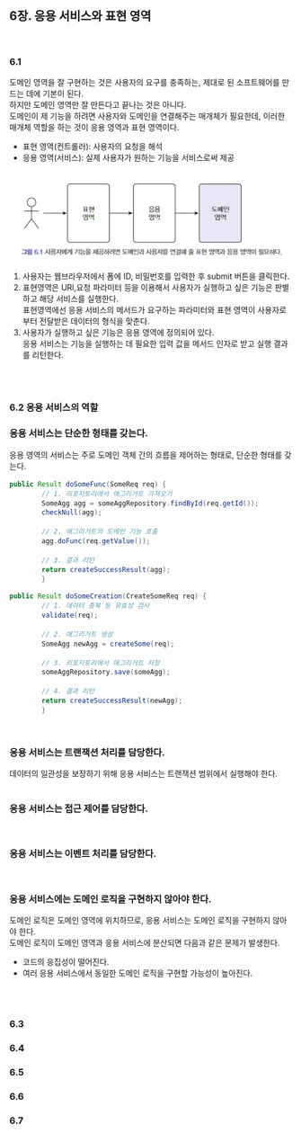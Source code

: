## 6장. 응용 서비스와 표현 영역
<br>

### 6.1
도메인 영역을 잘 구현하는 것은 사용자의 요구를 충족하는, 제대로 된 소프트웨어를 만드는 데에 기본이 된다. <br>
하지만 도메인 영역만 잘 만든다고 끝나는 것은 아니다. <br>
도메인이 제 기능을 하려면 사용자와 도메인을 연결해주는 매개체가 필요한데, 이러한 매개체 역할을 하는 것이 응용 영역과 표현 영역이다. <br>
- 표현 영역(컨트롤러): 사용자의 요청을 해석
- 응용 영역(서비스): 실제 사용자가 원하는 기능을 서비스로써 제공

![img_3.png](img_3.png) <br>
1. 사용자는 웹브라우저에서 폼에 ID, 비밀번호를 입력한 후 submit 버튼을 클릭한다.
2. 표현영역은 URl,요청 파라미터 등을 이용해서 사용자가 실행하고 싶은 기능은 판별하고 해당 서비스를 실행한다. <br>
표현영역에선 응용 서비스의 메서드가 요구하는 파라미터와 표현 영역이 사용자로부터 전달받은 데이터의 형식을 맞춘다. 
3. 사용자가 실행하고 싶은 기능은 응용 영역에 정의되어 있다. <br>
응용 서비스는 기능을 실행하는 데 필요한 입력 값을 메서드 인자로 받고 실행 결과를 리턴한다. <br>

<br>
<br>

### 6.2 응용 서비스의 역할
### 응용 서비스는 단순한 형태를 갖는다. 
응용 영역의 서비스는 주로 도메인 객체 간의 흐름을 제어하는 형태로, 단순한 형태를 갖는다.
```java
public Result doSomeFunc(SomeReq req) {
        // 1. 리포지토리에서 애그리거트 가져오기
        SomeAgg agg = someAggRepository.findById(req.getId());
        checkNull(agg);

        // 2. 애그리거트의 도메인 기능 호출
        agg.doFunc(req.getValue());

        // 3. 결과 리턴
        return createSuccessResult(agg);
        }
```
```java
public Result doSomeCreation(CreateSomeReq req) {
        // 1. 데이터 중복 등 유효성 검사
        validate(req);

        // 2. 애그리거트 생성
        SomeAgg newAgg = createSome(req);

        // 3. 리포지토리에서 애그리거트 저장
        someAggRepository.save(someAgg);

        // 4. 결과 리턴
        return createSuccessResult(newAgg);
        }  
```
<br>

### 응용 서비스는 트랜잭션 처리를 담당한다.
데이터의 일관성을 보장하기 위해 응용 서비스는 트랜잭션 범위에서 실행해야 한다. <br>
<br>

### 응용 서비스는 접근 제어를 담당한다.
<br>

### 응용 서비스는 이벤트 처리를 담당한다.
<br>

### 응용 서비스에는 도메인 로직을 구현하지 않아야 한다. 
도메인 로직은 도메인 영역에 위치하므로, 응용 서비스는 도메인 로직을 구현하지 않아야 한다. <br>
도메인 로직이 도메인 영역과 응용 서비스에 분산되면 다음과 같은 문제가 발생한다.
- 코드의 응집성이 떨어진다.
- 여러 응용 서비스에서 동일한 도메인 로직을 구현할 가능성이 높아진다.

<br>
<br>

### 6.3
### 6.4
### 6.5
### 6.6
### 6.7